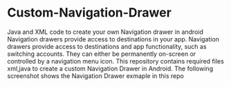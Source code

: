 # Custom-Navigation-Drawer
Java and XML code to create your own Navigation drawer in android
Navigation drawers provide access to destinations in your app.
Navigation drawers provide access to destinations and app functionality, such as switching accounts.
They can either be permanently on-screen or controlled by a navigation menu icon.
This repository contains required files xml,java to create a custom Navigation Drawer in Android.
The following screenshot shows the Navigation Drawer exmaple in this repo

